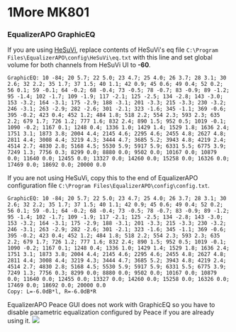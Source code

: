 # 1More MK801
### EqualizerAPO GraphicEQ
If you are using [HeSuVi](https://sourceforge.net/projects/hesuvi/), replace contents of HeSuVi's eq file `C:\Program Files\EqualizerAPO\config\HeSuVi\eq.txt` with this line and set global volume for both channels from HeSuVi UI to **-60**.
```
GraphicEQ: 10 -84; 20 5.7; 22 5.0; 23 4.7; 25 4.0; 26 3.7; 28 3.1; 30 2.6; 32 2.2; 35 1.7; 37 1.5; 40 1.1; 42 0.9; 45 0.6; 49 0.4; 52 0.2; 56 0.1; 59 -0.1; 64 -0.2; 68 -0.4; 73 -0.5; 78 -0.7; 83 -0.9; 89 -1.2; 95 -1.4; 102 -1.7; 109 -1.9; 117 -2.1; 125 -2.5; 134 -2.8; 143 -3.0; 153 -3.2; 164 -3.1; 175 -2.9; 188 -3.1; 201 -3.3; 215 -3.3; 230 -3.2; 246 -3.1; 263 -2.9; 282 -2.6; 301 -2.1; 323 -1.6; 345 -1.1; 369 -0.6; 395 -0.2; 423 0.4; 452 1.2; 484 1.8; 518 2.2; 554 2.3; 593 2.3; 635 2.2; 679 1.7; 726 1.2; 777 1.6; 832 2.4; 890 1.5; 952 0.5; 1019 -0.1; 1090 -0.2; 1167 0.1; 1248 0.4; 1336 1.0; 1429 1.4; 1529 1.8; 1636 2.4; 1751 3.1; 1873 3.8; 2004 4.4; 2145 4.6; 2295 4.6; 2455 4.8; 2627 4.8; 2811 4.4; 3008 4.4; 3219 4.3; 3444 4.7; 3685 5.2; 3943 4.8; 4219 2.4; 4514 2.7; 4830 2.8; 5168 4.5; 5530 5.9; 5917 5.9; 6331 5.5; 6775 3.9; 7249 1.3; 7756 0.3; 8299 0.0; 8880 0.0; 9502 0.0; 10167 0.0; 10879 0.0; 11640 0.0; 12455 0.0; 13327 0.0; 14260 0.0; 15258 0.0; 16326 0.0; 17469 0.0; 18692 0.0; 20000 0.0
```
If you are not using HeSuVi, copy this to the end of EqualizerAPO configuration file `C:\Program Files\EqualizerAPO\config\config.txt`.
```
GraphicEQ: 10 -84; 20 5.7; 22 5.0; 23 4.7; 25 4.0; 26 3.7; 28 3.1; 30 2.6; 32 2.2; 35 1.7; 37 1.5; 40 1.1; 42 0.9; 45 0.6; 49 0.4; 52 0.2; 56 0.1; 59 -0.1; 64 -0.2; 68 -0.4; 73 -0.5; 78 -0.7; 83 -0.9; 89 -1.2; 95 -1.4; 102 -1.7; 109 -1.9; 117 -2.1; 125 -2.5; 134 -2.8; 143 -3.0; 153 -3.2; 164 -3.1; 175 -2.9; 188 -3.1; 201 -3.3; 215 -3.3; 230 -3.2; 246 -3.1; 263 -2.9; 282 -2.6; 301 -2.1; 323 -1.6; 345 -1.1; 369 -0.6; 395 -0.2; 423 0.4; 452 1.2; 484 1.8; 518 2.2; 554 2.3; 593 2.3; 635 2.2; 679 1.7; 726 1.2; 777 1.6; 832 2.4; 890 1.5; 952 0.5; 1019 -0.1; 1090 -0.2; 1167 0.1; 1248 0.4; 1336 1.0; 1429 1.4; 1529 1.8; 1636 2.4; 1751 3.1; 1873 3.8; 2004 4.4; 2145 4.6; 2295 4.6; 2455 4.8; 2627 4.8; 2811 4.4; 3008 4.4; 3219 4.3; 3444 4.7; 3685 5.2; 3943 4.8; 4219 2.4; 4514 2.7; 4830 2.8; 5168 4.5; 5530 5.9; 5917 5.9; 6331 5.5; 6775 3.9; 7249 1.3; 7756 0.3; 8299 0.0; 8880 0.0; 9502 0.0; 10167 0.0; 10879 0.0; 11640 0.0; 12455 0.0; 13327 0.0; 14260 0.0; 15258 0.0; 16326 0.0; 17469 0.0; 18692 0.0; 20000 0.0
Copy: L=-6.0dB*l, R=-6.0dB*R
```
EqualizerAPO Peace GUI does not work with GraphicEQ so you have to disable parametric equalization configured by Peace if you are already using it.
![](https://raw.githubusercontent.com/jaakkopasanen/AutoEq/master/results/SBAF-Serious/innerfidelity/onear/1More%20MK801/1More%20MK801.png)
